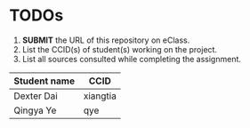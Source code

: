 
# TODOs

1. **SUBMIT** the URL of this repository on eClass. 
2. List the CCID(s) of student(s) working on the project.
3. List all sources consulted while completing the assignment.

|Student name| CCID |
|------------|------|
|Dexter Dai   | xiangtia     |
|Qingya Ye  |  qye    |
